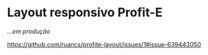 # Layout responsivo Profit-E
<i>...em produção </i>

https://github.com/ruancs/profite-layout/issues/1#issue-639443050
